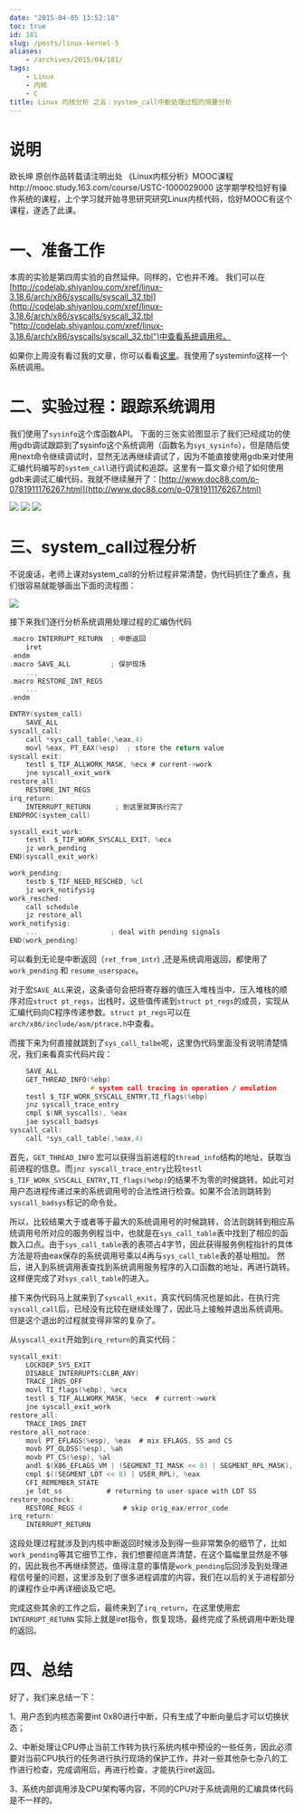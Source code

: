 ```yaml
---
date: "2015-04-05 13:52:18"
toc: true
id: 181
slug: /posts/linux-kernel-5
aliases:
    - /archives/2015/04/181/
tags:
    - Linux
    - 内核
    - C
title: Linux 内核分析 之五：system_call中断处理过程的简要分析
---
```


# **说明**

欧长坤
原创作品转载请注明出处
《Linux内核分析》MOOC课程http://mooc.study.163.com/course/USTC-1000029000
这学期学校恰好有操作系统的课程，上个学习就开始寻思研究研究Linux内核代码，恰好MOOC有这个课程，遂选了此课。

# **一、准备工作**

本周的实验是第四周实验的自然延伸。同样的，它也并不难。
我们可以在[http://codelab.shiyanlou.com/xref/linux-3.18.6/arch/x86/syscalls/syscall_32.tbl](http://codelab.shiyanlou.com/xref/linux-3.18.6/arch/x86/syscalls/syscall_32.tbl "http://codelab.shiyanlou.com/xref/linux-3.18.6/arch/x86/syscalls/syscall_32.tbl")中查看系统调用号。

如果你上周没有看过我的文章，你可以看看[这里](https://changkun.de/blog/archives/2015/03/68/)。我使用了systeminfo这样一个系统调用。

# **二、实验过程：跟踪系统调用**

我们使用了`sysinfo`这个库函数API。
下面的三张实验图显示了我们已经成功的使用gdb调试跟踪到了sysinfo这个系统调用（函数名为`sys_sysinfo`），但是随后使用next命令继续调试时，显然无法再继续调试了，因为不能直接使用gdb来对使用汇编代码编写的`system_call`进行调试和追踪。这里有一篇文章介绍了如何使用gdb来调试汇编代码，我就不继续展开了：[http://www.doc88.com/p-0781911176267.html](http://www.doc88.com/p-0781911176267.html)

![](/images/posts/181/1.png)
![](/images/posts/181/2.png)
![](/images/posts/181/3.png)

# **三、system_call过程分析**

不说废话，老师上课对system_call的分析过程非常清楚，伪代码抓住了重点，我们很容易就能够画出下面的流程图：

![](/images/posts/181/4.png)

接下来我们逐行分析系统调用处理过程的汇编伪代码

``` c
.macro INTERRUPT_RETURN  ; 中断返回
    iret
.endm
.macro SAVE_ALL          ; 保护现场
    ...
.macro RESTORE_INT_REGS
    ...
.endm

ENTRY(system_call)
    SAVE_ALL
syscall_call:
    call *sys_call_table(,%eax,4)
    movl %eax, PT_EAX(%esp)  ; store the return value
syscall exit:
    testl $_TIF_ALLWORK_MASK, %ecx # current->work
    jne syscall_exit_work
restore_all:
    RESTORE_INT_REGS
irq_return:
    INTERRUPT_RETURN      ; 到这里就算执行完了
ENDPROC(system_call)

syscall_exit_work:
    testl  $_TIF_WORK_SYSCALL_EXIT, %ecx
    jz work_pending
END(syscall_exit_work)

work_pending:
    testb $_TIF_NEED_RESCHED, %cl
    jz work_notifysig
work_resched:
    call schedule
    jz restore_all
work_notifysig:
    ...                  ; deal with pending signals
END(work_pending)
```

可以看到无论是中断返回（`ret_from_intr`) ,还是系统调用返回，都使用了 `work_pending` 和 `resume_userspace`。

对于宏`SAVE_ALL`来说，这条语句会把将寄存器的值压入堆栈当中，压入堆栈的顺序对应`struct pt_regs`，出栈时，这些值传递到`struct pt_regs`的成员，实现从汇编代码向C程序传递参数。`struct pt_regs`可以在`arch/x86/include/asm/ptrace.h`中查看。

而接下来为何直接就跳到了`sys_call_talbe`呢，这里伪代码里面没有说明清楚情况，我们来看真实代码片段：

``` c
    SAVE_ALL 
    GET_THREAD_INFO(%ebp)  
                    # system call tracing in operation / emulation  
    testl $_TIF_WORK_SYSCALL_ENTRY,TI_flags(%ebp)  
    jnz syscall_trace_entry  
    cmpl $(NR_syscalls), %eax  
    jae syscall_badsys  
syscall_call:  
    call *sys_call_table(,%eax,4)  
```

首先，`GET_THREAD_INFO` 宏可以获得当前进程的`thread_info`结构的地址，获取当前进程的信息。而`jnz syscall_trace_entry`比较`testl $_TIF_WORK_SYSCALL_ENTRY,TI_flags(%ebp)`的结果不为零的时候跳转。如此可对用户态进程传递过来的系统调用号的合法性进行检查。如果不合法则跳转到`syscall_badsys`标记的命令处。

所以，比较结果大于或者等于最大的系统调用号的时候跳转，合法则跳转到相应系统调用号所对应的服务例程当中，也就是在`sys_call_table`表中找到了相应的函数入口点。由于`sys_call_table`表的表项占4字节，因此获得服务例程指针的具体方法是将由eax保存的系统调用号乘以4再与`sys_call_table`表的基址相加。 然后，进入到系统调用表查找到系统调用服务程序的入口函数的地址，再进行跳转。
这样便完成了对`sys_call_table`的进入。

接下来伪代码马上就来到了`syscall_exit`，真实代码情况也是如此，在执行完`syscall_call`后，已经没有比较在继续处理了，因此马上接触并退出系统调用。
但是这个退出的过程就变得非常的复杂了。

从`syscall_exit`开始到`irq_return`的真实代码：

``` c
syscall_exit:  
    LOCKDEP_SYS_EXIT  
    DISABLE_INTERRUPTS(CLBR_ANY)
    TRACE_IRQS_OFF  
    movl TI_flags(%ebp), %ecx  
    testl $_TIF_ALLWORK_MASK, %ecx  # current->work  
    jne syscall_exit_work  
restore_all:  
    TRACE_IRQS_IRET  
restore_all_notrace:  
    movl PT_EFLAGS(%esp), %eax  # mix EFLAGS, SS and CS 
    movb PT_OLDSS(%esp), %ah  
    movb PT_CS(%esp), %al  
    andl $(X86_EFLAGS_VM | (SEGMENT_TI_MASK << 8) | SEGMENT_RPL_MASK), %eax  
    cmpl $((SEGMENT_LDT << 8) | USER_RPL), %eax  
    CFI_REMEMBER_STATE  
    je ldt_ss           # returning to user-space with LDT SS
restore_nocheck:  
    RESTORE_REGS 4          # skip orig_eax/error_code  
irq_return:  
    INTERRUPT_RETURN 
```

这段处理过程就涉及到内核中断返回时候涉及到得一些非常繁杂的细节了，比如`work_pending`等其它细节工作，我们想要彻底弄清楚，在这个篇幅里显然是不够的，因此我也不再继续赘述。值得注意的事情是`work_pending`后回涉及到处理进程信号量的问题，这里涉及到了很多进程调度的内容，我们在以后的关于进程部分的课程作业中再详细谈及它吧。

完成这些其余的工作之后，最终来到了`irq_return`，在这里使用宏 `INTERRUPT_RETURN` 实际上就是iret指令，恢复现场，最终完成了系统调用中断处理的返回。

# **四、总结**

好了，我们来总结一下：

1、用户态到内核态需要int 0x80进行中断，只有生成了中断向量后才可以切换状态；

2、中断处理让CPU停止当前工作转为执行系统内核中预设的一些任务，因此必须要对当前CPU执行的任务进行执行现场的保护工作，并对一些其他杂七杂八的工作进行检查，完成调用后，再进行检查，才能执行iret返回。

3、系统内部调用涉及CPU架构等内容，不同的CPU对于系统调用的汇编具体代码是不一样的。